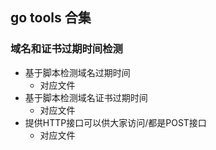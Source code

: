 go tools 合集
------------



### 域名和证书过期时间检测

- 基于脚本检测域名过期时间
  - 对应文件
- 基于脚本检测域名证书过期时间
  - 对应文件
- 提供HTTP接口可以供大家访问/都是POST接口
  - 对应文件

